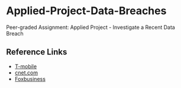 # Applied-Project-Data-Breaches
Peer-graded Assignment: Applied Project - Investigate a Recent Data Breach

## Reference Links
- [T-mobile](https://www.t-mobile.com/brand/data-breach-2021) 
- [cnet.com](https://www.cnet.com/tech/services-and-software/t-mobile-data-breach-2021-heres-what-it-means-for-securing-your-data/)
- [Foxbusiness](https://www.foxbusiness.com/technology/t-mobile-hit-with-class-action-lawsuits-over-data-breach)
